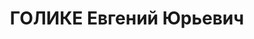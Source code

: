 ---
title: ГОЛИКЕ Евгений Юрьевич
description: "Род. в 1915, г. Москва, русский, обр.: среднее, член ВЛКСМ. Проживал:\
  \ Москва, Петровский бул., д. 21/23, кв. 34. Студент Московского института стали\
  \ \n  Арестован 06.11.1936. Обв. в антисоветской агитации. Приговор: ВК ВС СССР,\
  \ 28.10.1937 – ВМН. Расстрелян 28.10.1937, г.Москва. \n  Реабилитирован ВК ВС СССР\
  \ 05.11.1957"
---